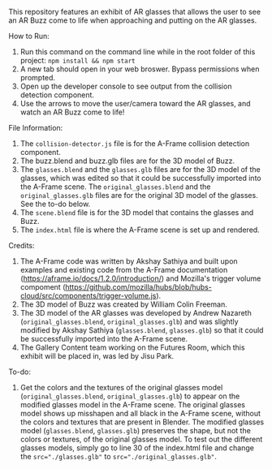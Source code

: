 This repository features an exhibit of AR glasses that allows the user to see an AR Buzz come to life when approaching and putting on the AR glasses. 

How to Run: 
1. Run this command on the command line while in the root folder of this project: `npm install && npm start`
2. A new tab should open in your web broswer. Bypass permissions when prompted. 
3. Open up the developer console to see output from the collision detection component.
4. Use the arrows to move the user/camera toward the AR glasses, and watch an AR Buzz come to life! 

File Information: 
1. The `collision-detector.js` file is for the A-Frame collision detection component. 
2. The buzz.blend and buzz.glb files are for the 3D model of Buzz. 
3. The `glasses.blend` and the `glasses.glb` files are for the 3D model of the glasses, which was edited so that it could be successfully imported into the A-Frame scene. The `original_glasses.blend` and the `original_glasses.glb` files are for the original 3D model of the glasses. See the to-do below. 
4. The `scene.blend` file is for the 3D model that contains the glasses and Buzz. 
5. The `index.html` file is where the A-Frame scene is set up and rendered. 

Credits: 
1. The A-Frame code was written by Akshay Sathiya and built upon examples and existing code from the A-Frame documentation (https://aframe.io/docs/1.2.0/introduction/) and Mozilla's trigger volume compoment (https://github.com/mozilla/hubs/blob/hubs-cloud/src/components/trigger-volume.js). 
2. The 3D model of Buzz was created by William Colin Freeman. 
3. The 3D model of the AR glasses was developed by Andrew Nazareth (`original_glasses.blend`, `original_glasses.glb`) and was slightly modified by Akshay Sathiya (`glasses.blend`, `glasses.glb`) so that it could be successfully imported into the A-Frame scene.  
4. The Gallery Content team working on the Futures Room, which this exhibit will be placed in, was led by Jisu Park. 

To-do: 
1. Get the colors and the textures of the original glasses model (`original_glasses.blend`, `original_glasses.glb`) to appear on the modified glasses model in the A-Frame scene. The original glasses model shows up misshapen and all black in the A-Frame scene, without the colors and textures that are present in Blender. The modified glasses model (`glasses.blend`, `glasses.glb`) preserves the shape, but not the colors or textures, of the original glasses model. To test out the different glasses models, simply go to line 30 of the index.html file and change the `src="./glasses.glb"` to `src="./original_glasses.glb"`.